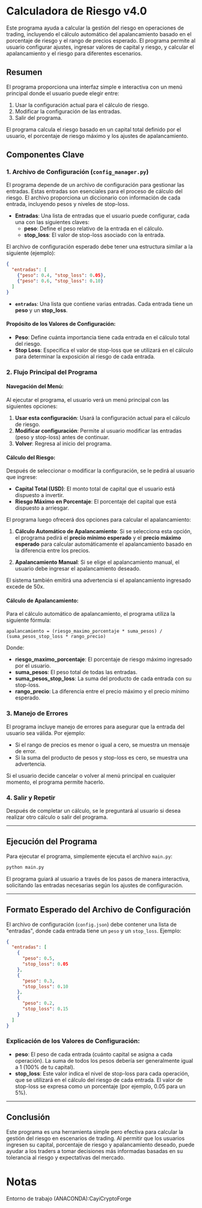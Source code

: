 # Calculadora de Riesgo v4.0

Este programa ayuda a calcular la gestión del riesgo en operaciones de trading, incluyendo el cálculo automático del apalancamiento basado en el porcentaje de riesgo y el rango de precios esperado. El programa permite al usuario configurar ajustes, ingresar valores de capital y riesgo, y calcular el apalancamiento y el riesgo para diferentes escenarios.

## Resumen

El programa proporciona una interfaz simple e interactiva con un menú principal donde el usuario puede elegir entre:

1. Usar la configuración actual para el cálculo de riesgo.
2. Modificar la configuración de las entradas.
3. Salir del programa.

El programa calcula el riesgo basado en un capital total definido por el usuario, el porcentaje de riesgo máximo y los ajustes de apalancamiento.

## Componentes Clave

### 1. **Archivo de Configuración (`config_manager.py`)**

El programa depende de un archivo de configuración para gestionar las entradas. Estas entradas son esenciales para el proceso de cálculo del riesgo. El archivo proporciona un diccionario con información de cada entrada, incluyendo pesos y niveles de stop-loss.

- **Entradas**: Una lista de entradas que el usuario puede configurar, cada una con las siguientes claves:
  - **peso**: Define el peso relativo de la entrada en el cálculo.
  - **stop_loss**: El valor de stop-loss asociado con la entrada.

El archivo de configuración esperado debe tener una estructura similar a la siguiente (ejemplo):

```json
{
  "entradas": [
    {"peso": 0.4, "stop_loss": 0.05},
    {"peso": 0.6, "stop_loss": 0.10}
  ]
}
```

- **`entradas`**: Una lista que contiene varias entradas. Cada entrada tiene un **peso** y un **stop_loss**.

#### Propósito de los Valores de Configuración:
- **Peso**: Define cuánta importancia tiene cada entrada en el cálculo total del riesgo.
- **Stop Loss**: Especifica el valor de stop-loss que se utilizará en el cálculo para determinar la exposición al riesgo de cada entrada.

### 2. **Flujo Principal del Programa**

#### **Navegación del Menú**:
Al ejecutar el programa, el usuario verá un menú principal con las siguientes opciones:

1. **Usar esta configuración**: Usará la configuración actual para el cálculo de riesgo.
2. **Modificar configuración**: Permite al usuario modificar las entradas (peso y stop-loss) antes de continuar.
3. **Volver**: Regresa al inicio del programa.

#### **Cálculo del Riesgo**:
Después de seleccionar o modificar la configuración, se le pedirá al usuario que ingrese:
- **Capital Total (USD)**: El monto total de capital que el usuario está dispuesto a invertir.
- **Riesgo Máximo en Porcentaje**: El porcentaje del capital que está dispuesto a arriesgar.

El programa luego ofrecerá dos opciones para calcular el apalancamiento:
1. **Cálculo Automático de Apalancamiento**: Si se selecciona esta opción, el programa pedirá el **precio mínimo esperado** y el **precio máximo esperado** para calcular automáticamente el apalancamiento basado en la diferencia entre los precios.
   
2. **Apalancamiento Manual**: Si se elige el apalancamiento manual, el usuario debe ingresar el apalancamiento deseado.

El sistema también emitirá una advertencia si el apalancamiento ingresado excede de 50x.

#### **Cálculo de Apalancamiento**:
Para el cálculo automático de apalancamiento, el programa utiliza la siguiente fórmula:

```
apalancamiento = (riesgo_maximo_porcentaje * suma_pesos) / (suma_pesos_stop_loss * rango_precio)
```

Donde:
- **riesgo_maximo_porcentaje**: El porcentaje de riesgo máximo ingresado por el usuario.
- **suma_pesos**: El peso total de todas las entradas.
- **suma_pesos_stop_loss**: La suma del producto de cada entrada con su stop-loss.
- **rango_precio**: La diferencia entre el precio máximo y el precio mínimo esperado.

### 3. **Manejo de Errores**

El programa incluye manejo de errores para asegurar que la entrada del usuario sea válida. Por ejemplo:
- Si el rango de precios es menor o igual a cero, se muestra un mensaje de error.
- Si la suma del producto de pesos y stop-loss es cero, se muestra una advertencia.

Si el usuario decide cancelar o volver al menú principal en cualquier momento, el programa permite hacerlo.

### 4. **Salir y Repetir**

Después de completar un cálculo, se le preguntará al usuario si desea realizar otro cálculo o salir del programa.

---

## Ejecución del Programa

Para ejecutar el programa, simplemente ejecuta el archivo `main.py`:

```bash
python main.py
```

El programa guiará al usuario a través de los pasos de manera interactiva, solicitando las entradas necesarias según los ajustes de configuración.

---

## Formato Esperado del Archivo de Configuración

El archivo de configuración (`config.json`) debe contener una lista de "entradas", donde cada entrada tiene un `peso` y un `stop_loss`. Ejemplo:

```json
{
  "entradas": [
    {
      "peso": 0.5,
      "stop_loss": 0.05
    },
    {
      "peso": 0.3,
      "stop_loss": 0.10
    },
    {
      "peso": 0.2,
      "stop_loss": 0.15
    }
  ]
}
```

### Explicación de los Valores de Configuración:
- **peso**: El peso de cada entrada (cuánto capital se asigna a cada operación). La suma de todos los pesos debería ser generalmente igual a 1 (100% de tu capital).
- **stop_loss**: Este valor indica el nivel de stop-loss para cada operación, que se utilizará en el cálculo del riesgo de cada entrada. El valor de stop-loss se expresa como un porcentaje (por ejemplo, 0.05 para un 5%).

---

## Conclusión

Este programa es una herramienta simple pero efectiva para calcular la gestión del riesgo en escenarios de trading. Al permitir que los usuarios ingresen su capital, porcentaje de riesgo y apalancamiento deseado, puede ayudar a los traders a tomar decisiones más informadas basadas en su tolerancia al riesgo y expectativas del mercado.

# Notas
Entorno de trabajo (ANACONDA):CayiCryptoForge